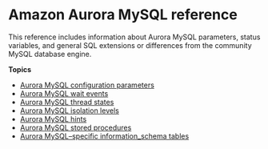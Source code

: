 # Amazon Aurora MySQL reference<a name="AuroraMySQL.Reference"></a><a name="mysqlref"></a>

This reference includes information about Aurora MySQL parameters, status variables, and general SQL extensions or differences from the community MySQL database engine\.

**Topics**
+ [Aurora MySQL configuration parameters](AuroraMySQL.Reference.ParameterGroups.md)
+ [Aurora MySQL wait events](AuroraMySQL.Reference.Waitevents.md)
+ [Aurora MySQL thread states](AuroraMySQL.Reference.thread-states.md)
+ [Aurora MySQL isolation levels](AuroraMySQL.Reference.IsolationLevels.md)
+ [Aurora MySQL hints](AuroraMySQL.Reference.Hints.md)
+ [Aurora MySQL stored procedures](AuroraMySQL.Reference.StoredProcs.md)
+ [Aurora MySQL–specific information\_schema tables](AuroraMySQL.Reference.ISTables.md)
